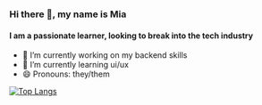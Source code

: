 ### Hi there 👋, my name is Mia
#### I am a passionate learner, looking to break into the tech industry
<!-- ![I am a passionate learner, looking to break into the tech industry!](https://arturss) -->


- 🔭 I’m currently working on my backend skills 
- 🌱 I’m currently learning ui/ux 
- 😄 Pronouns: they/them 

<!-- [<img src='https://cdn.jsdelivr.net/npm/simple-icons@3.0.1/icons/github.svg' alt='github' height='40'>](https://github.com/mia-is-here)   -->

<!--[![trophy](https://github-profile-trophy.vercel.app/?username=mia-is-here&row=1&margin-w=9)](https://github.com/ryo-ma/github-profile-trophy)-->

[![Top Langs](https://github-readme-stats.vercel.app/api/top-langs/?username=mia-is-here)](https://github.com/anuraghazra/github-readme-stats)

<!-- ![GitHub Activity Graph](https://activity-graph.herokuapp.com/graph?username=mia-is-here) -->


